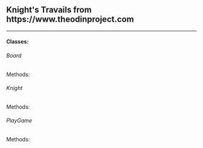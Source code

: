 <h2>Knight's Travails from https://www.theodinproject.com</h2>

_______________________________________________________________

<h4>Classes:</h4> 
<body>
<h6>Board</h6>
  <p>Methods: </p>
<h6>Knight </h6>
  <p>Methods:<p>
<h6>PlayGame</h6>
  <p>Methods:</p>
  
  </body>